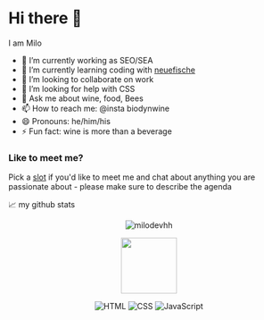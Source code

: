 # Hi there 👋 

I am Milo
- 🔭 I’m currently working as SEO/SEA
- 🌱 I’m currently learning coding with [neuefische](https://github.com/neuefische)
- 👯 I’m looking to collaborate on work 
- 🤔 I’m looking for help with CSS 
- 💬 Ask me about wine, food, Bees 
- 📫 How to reach me: @insta biodynwine
- 😄 Pronouns: he/him/his
- ⚡ Fun fact: wine is more than a beverage

### Like to meet me?
Pick a [slot](https://calendly.com/schmiessek/30min) if you'd like to meet me and chat about anything you are passionate about - please make sure to describe the agenda


📈 my github stats
<p align="center"> <img src="https://github-readme-stats.vercel.app/api?username=milodevhh&show_icons=true&theme=gotham" alt="milodevhh" />
  
  <div id="footer" align="center">
  <img src="https://media.giphy.com/media/hqU2KkjW5bE2v2Z7Q2/giphy.gif" width="100"/>

  ![HTML](https://img.shields.io/badge/HTML5-E34F26?style=for-the-badge&logo=html5&logoColor=white)
  ![CSS](https://img.shields.io/badge/CSS3-1572B6?style=for-the-badge&logo=css3&logoColor=white)
  ![JavaScript](https://img.shields.io/badge/JavaScript-F7DF1E?style=for-the-badge&logo=javascript&logoColor=black)
</div>
